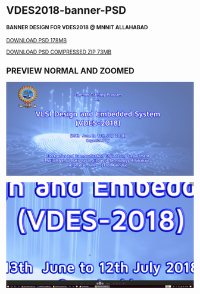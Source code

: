 # VDES2018-banner-PSD

#### BANNER DESIGN FOR VDES2018 @ MNNIT ALLAHABAD

[DOWNLOAD PSD 178MB](https://github.com/mgeekin/VDES2018-banner-PSD/blob/f03f474a75523eacc5ea36789a98359275973095/VDES2018_LightBG_BlueText.psd)

[DOWNLOAD PSD COMPRESSED ZIP 73MB](https://github.com/mgeekin/VDES2018-banner-PSD/blob/master/VDES2018_Banner_LightBG_BlueText.zip)

## PREVIEW NORMAL AND ZOOMED

![PREVIEW](https://github.com/mgeekin/VDES2018-banner-PSD/blob/master/preview.png)


![ZOOMED PREVIEW](https://github.com/mgeekin/VDES2018-banner-PSD/blob/master/preview-zoom.png)

